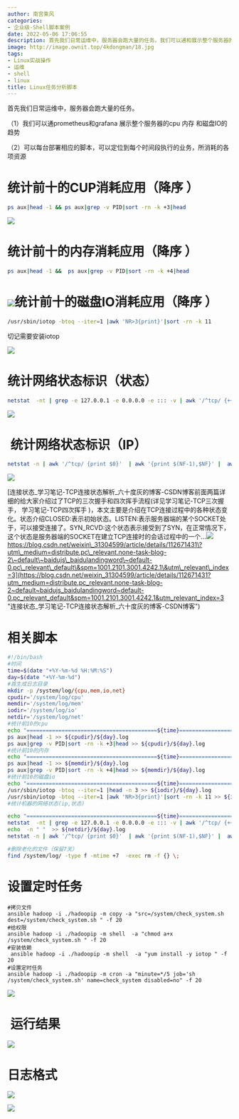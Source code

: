 ```yaml
---
author: 南宫乘风
categories:
- 企业级-Shell脚本案例
date: 2022-05-06 17:06:55
description: 首先我们日常运维中，服务器会跑大量的任务。我们可以通和展示整个服务器的内存和磁盘的趋势可以每台部署相应的脚本，可以定位到每个时间段执行的业务，所消耗的各项资源统计前十的消耗应用降序统计前十的内存消耗应。。。。。。。
image: http://image.ownit.top/4kdongman/18.jpg
tags:
- Linux实战操作
- 运维
- shell
- linux
title: Linux任务分析脚本
---
```


<!--more-->

首先我们日常运维中，服务器会跑大量的任务。

（1）我们可以通prometheus和grafana 展示整个服务器的cpu 内存 和磁盘IO的趋势

（2）可以每台部署相应的脚本，可以定位到每个时间段执行的业务，所消耗的各项资源

# 统计前十的CUP消耗应用（降序 ）

```bash
ps aux|head -1 && ps aux|grep -v PID|sort -rn -k +3|head
```

![](http://image.ownit.top/csdn/c0b10584b7c74e3ead9efe214b64fab2.png)

# 统计前十的内存消耗应用（降序 ）

```bash
ps aux|head -1 &&  ps aux|grep -v PID|sort -rn -k +4|head
```

# ![](http://image.ownit.top/csdn/adc8cabd72284c58bc6575e2234db291.png)统计前十的磁盘IO消耗应用（降序 ）

```bash
/usr/sbin/iotop -btoq --iter=1 |awk 'NR>3{print}'|sort -rn -k 11
```

切记需要安装iotop

![](http://image.ownit.top/csdn/096d5156682a41a9bbcf6bf34183479f.png)

# 统计网络状态标识（状态） 

```bash
netstat  -nt | grep -e 127.0.0.1 -e 0.0.0.0 -e ::: -v | awk '/^tcp/ {++state[$NF]} END {for(i in state) print i,"\t",state[i]}'
```

![](http://image.ownit.top/csdn/5f5e6644c9d8485ea6a9458caa27355d.png)

#  统计网络状态标识（IP）

```bash
netstat -n | awk '/^tcp/ {print $0}'  | awk '{print $(NF-1),$NF}' |  awk -F ':| ' '{print $1,$NF}' |awk 'BEGIN{print "IP\t\t状态\t次数统计"} {a[$1" "$2]++}END{for(i in a) print(i,a[i])}' |sort -nk 3
```

![](http://image.ownit.top/csdn/c8d1612f342f3e22cfad05e7abd808ed.png)

[连接状态\_学习笔记-TCP连接状态解析\_六十度灰的博客-CSDN博客前面两篇详细的给大家介绍过了TCP的三次握手和四次挥手流程\(详见学习笔记-TCP三次握手， 学习笔记-TCP四次挥手 \)，本文主要是介绍在TCP连接过程中的各种状态变化。状态介绍CLOSED:表示初始状态。LISTEN:表示服务器端的某个SOCKET处于，可以接受连接了。SYN\_RCVD:这个状态表示接受到了SYN，在正常情况下，这个状态是服务器端的SOCKET在建立TCP连接时的会话过程中的一个...![](http://image.ownit.top/csdn/favicon32.ico)https://blog.csdn.net/weixin\_31304599/article/details/112671431\?utm\_medium=distribute.pc\_relevant.none-task-blog-2\~default\~baidujs\_baidulandingword\~default-0.pc\_relevant\_default\&spm=1001.2101.3001.4242.1\&utm\_relevant\_index=3](https://blog.csdn.net/weixin_31304599/article/details/112671431?utm_medium=distribute.pc_relevant.none-task-blog-2~default~baidujs_baidulandingword~default-0.pc_relevant_default&spm=1001.2101.3001.4242.1&utm_relevant_index=3 "连接状态_学习笔记-TCP连接状态解析_六十度灰的博客-CSDN博客")

# 相关脚本

```bash
#!/bin/bash
#时间
time=$(date "+%Y-%m-%d %H:%M:%S")
day=$(date "+%Y-%m-%d")
#首生成日志目录
mkdir -p /system/log/{cpu,mem,io,net}
cpudir='/system/log/cpu'
memdir='/system/log/mem'
iodir='/system/log/io'
netdir='/system/log/net'
#统计前10的cpu
echo "=========================================${time}======================================================" >> ${cpudir}/${day}.log
ps aux|head -1 >> ${cpudir}/${day}.log
ps aux|grep -v PID|sort -rn -k +3|head >> ${cpudir}/${day}.log
#统计前10的内存
echo "=========================================${time}======================================================" >> ${memdir}/${day}.log
ps aux|head -1 >> ${memdir}/${day}.log
ps aux|grep -v PID|sort -rn -k +4|head >> ${memdir}/${day}.log
#统计前10的磁盘io
echo "=========================================${time}======================================================" >> ${iodir}/${day}.log
/usr/sbin/iotop -btoq --iter=1 |head -n 3 >> ${iodir}/${day}.log
/usr/sbin/iotop -btoq --iter=1 |awk 'NR>3{print}'|sort -rn -k 11 >> ${iodir}/${day}.log
#统计机器的网络状态(ip,状态)

echo "=========================================${time}======================================================" >> ${netdir}/${day}.log
netstat  -nt | grep -e 127.0.0.1 -e 0.0.0.0 -e ::: -v | awk '/^tcp/ {++state[$NF]} END {for(i in state) print i,"\t",state[i]}' >> ${netdir}/${day}.log
echo  -n " "  >> ${netdir}/${day}.log
netstat -n | awk '/^tcp/ {print $0}'  | awk '{print $(NF-1),$NF}' |  awk -F ':| ' '{print $1,$NF}' |awk 'BEGIN{print "IP\t\t状态\t次数统计"} {a[$1" "$2]++}END{for(i in a) print(i,a[i])}' |sort -nk 3 >> ${netdir}/${day}.log

#删除老化的文件（保留7天）
find /system/log/ -type f -mtime +7  -exec rm -f {} \;
```

# 设置定时任务

```
#拷贝文件
ansible hadoop -i ./hadoopip -m copy -a "src=/system/check_system.sh dest=/system/check_system.sh " -f 20
#给权限
ansible hadoop -i ./hadoopip -m shell  -a "chmod a+x /system/check_system.sh " -f 20
#安装依赖
 ansible hadoop -i ./hadoopip -m shell  -a "yum install -y iotop " -f 20
#设置定时任务
ansible hadoop -i ./hadoopip -m cron -a "minute=*/5 job='sh /system/check_system.sh' name=check_system disabled=no" -f 20
```

![](http://image.ownit.top/csdn/1567b8bc824e42ef99838e47e024f1ac.png)

#  运行结果

![](http://image.ownit.top/csdn/f027112e1cea4ee78bf0ae854e5513d4.png)

# 日志格式 

![](http://image.ownit.top/csdn/f68b6de6deaf494980f25e7646e80d55.png)

![](http://image.ownit.top/csdn/aaa67ceeddef4538be43439caa654105.png)